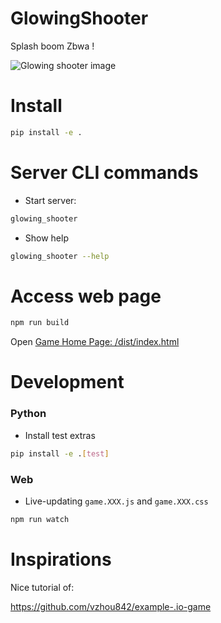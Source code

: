 # GlowingShooter
Splash boom Zbwa !

![Glowing shooter image][glowing_shooter_image]

# Install

```bash
pip install -e .
```


# Server CLI commands

- Start server:
```bash
glowing_shooter
```

- Show help

```bash
glowing_shooter --help
```

# Access web page

```bash
npm run build
```

Open [Game Home Page: /dist/index.html](/dist/index.html)


# Development

### Python

- Install test extras
```bash
pip install -e .[test]
```

### Web

- Live-updating `game.XXX.js` and `game.XXX.css`
```bash
npm run watch
```


# Inspirations

Nice tutorial of:

https://github.com/vzhou842/example-.io-game


[glowing_shooter_image]: /docs/resources/glowing_shooter.png "Glowing shooter image"